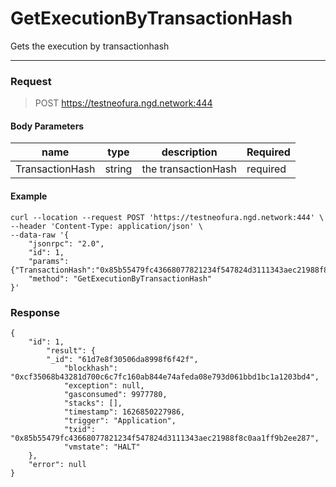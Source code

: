 # GetExecutionByTransactionHash
Gets the execution by transactionhash
<hr>

### Request

> POST https://testneofura.ngd.network:444

#### Body Parameters

|    name    | type | description | Required |
| ---------- | --- |    ------    | ----|
| TransactionHash     | string|  the transactionHash| required|


#### Example
```
curl --location --request POST 'https://testneofura.ngd.network:444' \
--header 'Content-Type: application/json' \
--data-raw '{
    "jsonrpc": "2.0",
    "id": 1,
    "params": {"TransactionHash":"0x85b55479fc43668077821234f547824d3111343aec21988f8c0aa1ff9b2ee287"},
    "method": "GetExecutionByTransactionHash"
}'
```
### Response
```json5
{
    "id": 1,
        "result": {
        "_id": "61d7e8f30506da8998f6f42f",
            "blockhash": "0xcf35068b43281d700c6c7fc160ab844e74afeda08e793d061bbd1bc1a1203bd4",
            "exception": null,
            "gasconsumed": 9977780,
            "stacks": [],
            "timestamp": 1626850227986,
            "trigger": "Application",
            "txid": "0x85b55479fc43668077821234f547824d3111343aec21988f8c0aa1ff9b2ee287",
            "vmstate": "HALT"
    },
    "error": null
}
```
